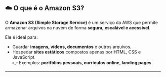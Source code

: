 ## ☁️ O que é o Amazon S3?

O **Amazon S3 (Simple Storage Service)** é um serviço da AWS que permite armazenar arquivos na nuvem de forma **segura, escalável e acessível**.  

Ele é ideal para:
- Guardar **imagens, vídeos, documentos** e outros arquivos.  
- Hospedar **sites estáticos** compostos apenas por HTML, CSS e JavaScript.  
  👉 Exemplos: **portfólios pessoais, currículos online, landing pages**.

---

